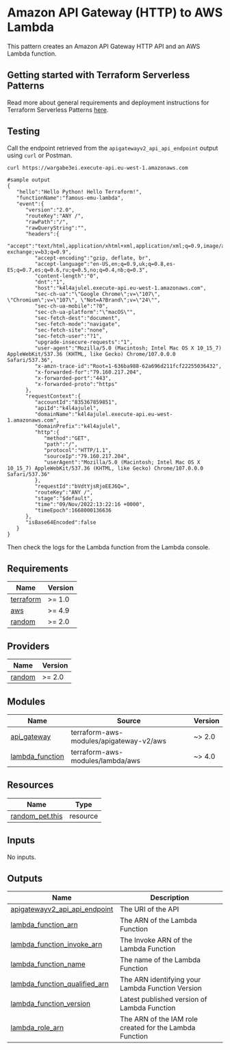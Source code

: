 # Amazon API Gateway (HTTP) to AWS Lambda

This pattern creates an Amazon API Gateway HTTP API and an AWS Lambda function.

## Getting started with Terraform Serverless Patterns

Read more about general requirements and deployment instructions for Terraform Serverless Patterns [here](https://github.com/aws-samples/serverless-patterns/blob/main/terraform-fixtures/docs/README.md). 

## Testing

Call the endpoint retrieved from the `apigatewayv2_api_api_endpoint` output using `curl` or Postman.

```
curl https://wargabe3ei.execute-api.eu-west-1.amazonaws.com

#sample output
{
   "hello":"Hello Python! Hello Terraform!",
   "functionName":"famous-emu-lambda",
   "event":{
      "version":"2.0",
      "routeKey":"ANY /",
      "rawPath":"/",
      "rawQueryString":"",
      "headers":{
         "accept":"text/html,application/xhtml+xml,application/xml;q=0.9,image/avif,image/webp,image/apng,*/*;q=0.8,application/signed-exchange;v=b3;q=0.9",
         "accept-encoding":"gzip, deflate, br",
         "accept-language":"en-US,en;q=0.9,uk;q=0.8,es-ES;q=0.7,es;q=0.6,ru;q=0.5,no;q=0.4,nb;q=0.3",
         "content-length":"0",
         "dnt":"1",
         "host":"k4l4ajulel.execute-api.eu-west-1.amazonaws.com",
         "sec-ch-ua":"\"Google Chrome\";v=\"107\", \"Chromium\";v=\"107\", \"Not=A?Brand\";v=\"24\"",
         "sec-ch-ua-mobile":"?0",
         "sec-ch-ua-platform":"\"macOS\"",
         "sec-fetch-dest":"document",
         "sec-fetch-mode":"navigate",
         "sec-fetch-site":"none",
         "sec-fetch-user":"?1",
         "upgrade-insecure-requests":"1",
         "user-agent":"Mozilla/5.0 (Macintosh; Intel Mac OS X 10_15_7) AppleWebKit/537.36 (KHTML, like Gecko) Chrome/107.0.0.0 Safari/537.36",
         "x-amzn-trace-id":"Root=1-636ba988-62a696d211fcf22255036432",
         "x-forwarded-for":"79.160.217.204",
         "x-forwarded-port":"443",
         "x-forwarded-proto":"https"
      },
      "requestContext":{
         "accountId":"835367859851",
         "apiId":"k4l4ajulel",
         "domainName":"k4l4ajulel.execute-api.eu-west-1.amazonaws.com",
         "domainPrefix":"k4l4ajulel",
         "http":{
            "method":"GET",
            "path":"/",
            "protocol":"HTTP/1.1",
            "sourceIp":"79.160.217.204",
            "userAgent":"Mozilla/5.0 (Macintosh; Intel Mac OS X 10_15_7) AppleWebKit/537.36 (KHTML, like Gecko) Chrome/107.0.0.0 Safari/537.36"
         },
         "requestId":"bVdtYjsRjoEEJ6Q=",
         "routeKey":"ANY /",
         "stage":"$default",
         "time":"09/Nov/2022:13:22:16 +0000",
         "timeEpoch":1668000136636
      },
      "isBase64Encoded":false
   }
}
```

Then check the logs for the Lambda function from the Lambda console.

<!-- BEGINNING OF PRE-COMMIT-TERRAFORM DOCS HOOK -->
## Requirements

| Name | Version |
|------|---------|
| <a name="requirement_terraform"></a> [terraform](#requirement\_terraform) | >= 1.0 |
| <a name="requirement_aws"></a> [aws](#requirement\_aws) | >= 4.9 |
| <a name="requirement_random"></a> [random](#requirement\_random) | >= 2.0 |

## Providers

| Name | Version |
|------|---------|
| <a name="provider_random"></a> [random](#provider\_random) | >= 2.0 |

## Modules

| Name | Source | Version |
|------|--------|---------|
| <a name="module_api_gateway"></a> [api\_gateway](#module\_api\_gateway) | terraform-aws-modules/apigateway-v2/aws | ~> 2.0 |
| <a name="module_lambda_function"></a> [lambda\_function](#module\_lambda\_function) | terraform-aws-modules/lambda/aws | ~> 4.0 |

## Resources

| Name | Type |
|------|------|
| [random_pet.this](https://registry.terraform.io/providers/hashicorp/random/latest/docs/resources/pet) | resource |

## Inputs

No inputs.

## Outputs

| Name | Description |
|------|-------------|
| <a name="output_apigatewayv2_api_api_endpoint"></a> [apigatewayv2\_api\_api\_endpoint](#output\_apigatewayv2\_api\_api\_endpoint) | The URI of the API |
| <a name="output_lambda_function_arn"></a> [lambda\_function\_arn](#output\_lambda\_function\_arn) | The ARN of the Lambda Function |
| <a name="output_lambda_function_invoke_arn"></a> [lambda\_function\_invoke\_arn](#output\_lambda\_function\_invoke\_arn) | The Invoke ARN of the Lambda Function |
| <a name="output_lambda_function_name"></a> [lambda\_function\_name](#output\_lambda\_function\_name) | The name of the Lambda Function |
| <a name="output_lambda_function_qualified_arn"></a> [lambda\_function\_qualified\_arn](#output\_lambda\_function\_qualified\_arn) | The ARN identifying your Lambda Function Version |
| <a name="output_lambda_function_version"></a> [lambda\_function\_version](#output\_lambda\_function\_version) | Latest published version of Lambda Function |
| <a name="output_lambda_role_arn"></a> [lambda\_role\_arn](#output\_lambda\_role\_arn) | The ARN of the IAM role created for the Lambda Function |
<!-- END OF PRE-COMMIT-TERRAFORM DOCS HOOK -->